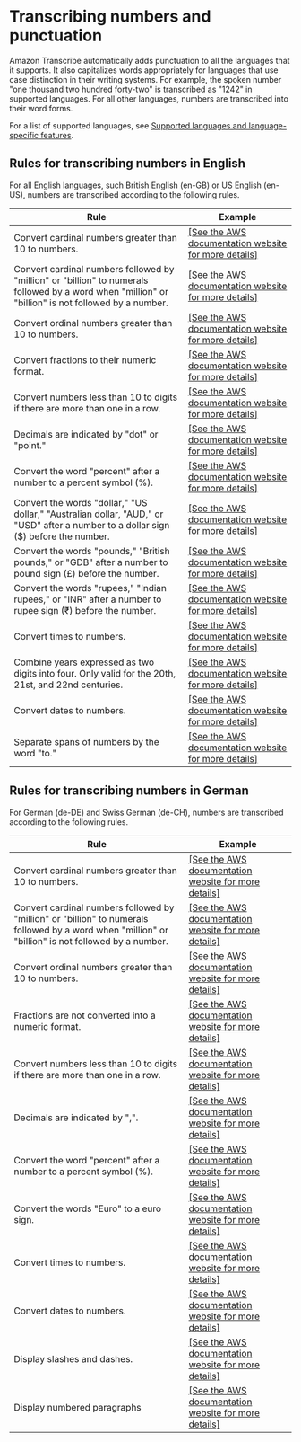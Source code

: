 # Transcribing numbers and punctuation<a name="how-numbers"></a>

Amazon Transcribe automatically adds punctuation to all the languages that it supports\. It also capitalizes words appropriately for languages that use case distinction in their writing systems\. For example, the spoken number "one thousand two hundred forty\-two" is transcribed as "1242" in supported languages\. For all other languages, numbers are transcribed into their word forms\.

For a list of supported languages, see [Supported languages and language\-specific features](how-it-works.md#table-language-matrix)\.

## Rules for transcribing numbers in English<a name="rules-english"></a>

For all English languages, such British English \(en\-GB\) or US English \(en\-US\), numbers are transcribed according to the following rules\. 


| Rule | Example | 
| --- | --- | 
| Convert cardinal numbers greater than 10 to numbers\. |  [\[See the AWS documentation website for more details\]](http://docs.aws.amazon.com/transcribe/latest/dg/how-numbers.html)  | 
| Convert cardinal numbers followed by "million" or "billion" to numerals followed by a word when "million" or "billion" is not followed by a number\. |  [\[See the AWS documentation website for more details\]](http://docs.aws.amazon.com/transcribe/latest/dg/how-numbers.html)  | 
|  Convert ordinal numbers greater than 10 to numbers\.  |  [\[See the AWS documentation website for more details\]](http://docs.aws.amazon.com/transcribe/latest/dg/how-numbers.html)  | 
|  Convert fractions to their numeric format\.  |  [\[See the AWS documentation website for more details\]](http://docs.aws.amazon.com/transcribe/latest/dg/how-numbers.html)  | 
| Convert numbers less than 10 to digits if there are more than one in a row\. |  [\[See the AWS documentation website for more details\]](http://docs.aws.amazon.com/transcribe/latest/dg/how-numbers.html)  | 
| Decimals are indicated by "dot" or "point\." |  [\[See the AWS documentation website for more details\]](http://docs.aws.amazon.com/transcribe/latest/dg/how-numbers.html)  | 
|  Convert the word "percent" after a number to a percent symbol \(%\)\.  |  [\[See the AWS documentation website for more details\]](http://docs.aws.amazon.com/transcribe/latest/dg/how-numbers.html)  | 
|  Convert the words "dollar," "US dollar," "Australian dollar, "AUD," or "USD" after a number to a dollar sign \($\) before the number\.  |  [\[See the AWS documentation website for more details\]](http://docs.aws.amazon.com/transcribe/latest/dg/how-numbers.html)  | 
|  Convert the words "pounds," "British pounds," or "GDB" after a number to pound sign \(£\) before the number\.  |  [\[See the AWS documentation website for more details\]](http://docs.aws.amazon.com/transcribe/latest/dg/how-numbers.html)  | 
|  Convert the words "rupees," "Indian rupees," or "INR" after a number to rupee sign \(₹\) before the number\.  |  [\[See the AWS documentation website for more details\]](http://docs.aws.amazon.com/transcribe/latest/dg/how-numbers.html)  | 
|  Convert times to numbers\.  |  [\[See the AWS documentation website for more details\]](http://docs.aws.amazon.com/transcribe/latest/dg/how-numbers.html)  | 
|  Combine years expressed as two digits into four\. Only valid for the 20th, 21st, and 22nd centuries\.   |  [\[See the AWS documentation website for more details\]](http://docs.aws.amazon.com/transcribe/latest/dg/how-numbers.html)  | 
| Convert dates to numbers\. |  [\[See the AWS documentation website for more details\]](http://docs.aws.amazon.com/transcribe/latest/dg/how-numbers.html)  | 
|  Separate spans of numbers by the word "to\."  |  [\[See the AWS documentation website for more details\]](http://docs.aws.amazon.com/transcribe/latest/dg/how-numbers.html)  | 

## Rules for transcribing numbers in German<a name="rules-german"></a>

For German \(de\-DE\) and Swiss German \(de\-CH\), numbers are transcribed according to the following rules\. 


| Rule | Example | 
| --- | --- | 
| Convert cardinal numbers greater than 10 to numbers\. |  [\[See the AWS documentation website for more details\]](http://docs.aws.amazon.com/transcribe/latest/dg/how-numbers.html)  | 
| Convert cardinal numbers followed by "million" or "billion" to numerals followed by a word when "million" or "billion" is not followed by a number\. |  [\[See the AWS documentation website for more details\]](http://docs.aws.amazon.com/transcribe/latest/dg/how-numbers.html)  | 
|  Convert ordinal numbers greater than 10 to numbers\.  |  [\[See the AWS documentation website for more details\]](http://docs.aws.amazon.com/transcribe/latest/dg/how-numbers.html)  | 
|  Fractions are not converted into a numeric format\.  |  [\[See the AWS documentation website for more details\]](http://docs.aws.amazon.com/transcribe/latest/dg/how-numbers.html)  | 
| Convert numbers less than 10 to digits if there are more than one in a row\. |  [\[See the AWS documentation website for more details\]](http://docs.aws.amazon.com/transcribe/latest/dg/how-numbers.html)  | 
| Decimals are indicated by ","\. |  [\[See the AWS documentation website for more details\]](http://docs.aws.amazon.com/transcribe/latest/dg/how-numbers.html)  | 
|  Convert the word "percent" after a number to a percent symbol \(%\)\.  |  [\[See the AWS documentation website for more details\]](http://docs.aws.amazon.com/transcribe/latest/dg/how-numbers.html)  | 
|  Convert the words "Euro" to a euro sign\.  |  [\[See the AWS documentation website for more details\]](http://docs.aws.amazon.com/transcribe/latest/dg/how-numbers.html)  | 
|  Convert times to numbers\.  |  [\[See the AWS documentation website for more details\]](http://docs.aws.amazon.com/transcribe/latest/dg/how-numbers.html)  | 
| Convert dates to numbers\. |  [\[See the AWS documentation website for more details\]](http://docs.aws.amazon.com/transcribe/latest/dg/how-numbers.html)  | 
|  Display slashes and dashes\.  |  [\[See the AWS documentation website for more details\]](http://docs.aws.amazon.com/transcribe/latest/dg/how-numbers.html)  | 
|  Display numbered paragraphs  |  [\[See the AWS documentation website for more details\]](http://docs.aws.amazon.com/transcribe/latest/dg/how-numbers.html)  | 
